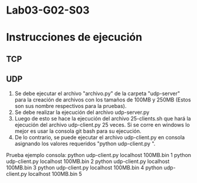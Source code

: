 # Lab03-G02-S03

# Instrucciones de ejecución
## TCP
## UDP 
1. Se debe ejecutar el archivo "archivo.py" de la carpeta "udp-server" para la creación de archivos con los tamaños de 100MB y 250MB (Estos son sus nombre respectivos para la pruebas).
2. Se debe realizar la ejecución del archivo udp-server.py 
3. Luego de esto se hace la ejecución del archivo 25-clients.sh que hará la ejecución del archivo udp-client.py 25 veces. Si se corre en windows lo mejor es usar la consola git bash para su ejecución.
4. De lo contrario, se puede ejecutar el archivo udp-client.py en consola asignando los valores requeridos "python udp-client.py <IP> <filename> <numeroCliente>". 
 
  Prueba ejemplo consola:
  python udp-client.py localhost 100MB.bin 1
  python udp-client.py localhost 100MB.bin 2
  python udp-client.py localhost 100MB.bin 3
  python udp-client.py localhost 100MB.bin 4
  python udp-client.py localhost 100MB.bin 5
